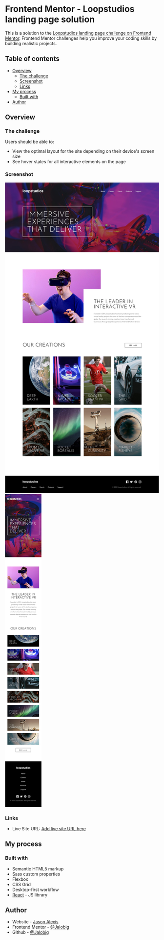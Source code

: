 # Frontend Mentor - Loopstudios landing page solution

This is a solution to the [Loopstudios landing page challenge on Frontend Mentor](https://www.frontendmentor.io/challenges/loopstudios-landing-page-N88J5Onjw). Frontend Mentor challenges help you improve your coding skills by building realistic projects. 

## Table of contents

- [Overview](#overview)
  - [The challenge](#the-challenge)
  - [Screenshot](#screenshot)
  - [Links](#links)
- [My process](#my-process)
  - [Built with](#built-with)
- [Author](#author)


## Overview

### The challenge

Users should be able to:

- View the optimal layout for the site depending on their device's screen size
- See hover states for all interactive elements on the page

### Screenshot

![Desktop design](desktop-design.jpg) 
![Mobile design](mobile-design.jpg)

### Links

- Live Site URL: [Add live site URL here](https://Jalobig.github.io/loopstudios-landing-page/)

## My process

### Built with

- Semantic HTML5 markup
- Sass custom properties
- Flexbox
- CSS Grid
- Desktop-first workflow
- [React](https://reactjs.org/) - JS library


## Author

- Website - [Jason Alexis](https://jason-alexis.vercel.app)
- Frontend Mentor - [@Jalobig](https://www.frontendmentor.io/profile/Jalobig)
- Github - [@Jalobig](https://www.github.com/Jalobig)

